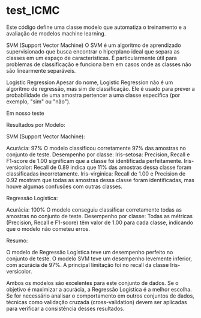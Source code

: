# test_ICMC
Este código define uma classe modelo que automatiza o treinamento e a avaliação de modelos machine learning.

SVM (Support Vector Machine)
O SVM é um algoritmo de aprendizado supervisionado que busca encontrar o hiperplano ideal que separa as classes em um espaço de características.
É particularmente útil para problemas de classificação e funciona bem em casos onde as classes não são linearmente separáveis.

Logistic Regression
Apesar do nome, Logistic Regression não é um algoritmo de regressão, mas sim de classificação.
Ele é usado para prever a probabilidade de uma amostra pertencer a uma classe específica (por exemplo, "sim" ou "não").

Em nosso teste 

Resultados por Modelo:

SVM (Support Vector Machine):

Acurácia: 97%
O modelo classificou corretamente 97% das amostras no conjunto de teste.
Desempenho por classe:
        Iris-setosa: Precision, Recall e F1-score de 1.00 significam que a classe foi identificada perfeitamente.
        Iris-versicolor: Recall de 0.89 indica que 11% das amostras dessa classe foram classificadas incorretamente.
        Iris-virginica: Recall de 1.00 e Precision de 0.92 mostram que todas as amostras dessa classe foram identificadas, mas houve algumas confusões com outras classes.

Regressão Logística:

Acurácia: 100%
O modelo conseguiu classificar corretamente todas as amostras no conjunto de teste.
Desempenho por classe:
        Todas as métricas (Precision, Recall e F1-score) têm valor de 1.00 para cada classe, indicando que o modelo não cometeu erros.

Resumo:

O modelo de Regressão Logística teve um desempenho perfeito no conjunto de teste.
O modelo SVM teve um desempenho levemente inferior, com acurácia de 97%. A principal limitação foi no recall da classe Iris-versicolor.

Ambos os modelos são excelentes para este conjunto de dados. Se o objetivo é maximizar a acurácia, a Regressão Logística é a melhor escolha.
Se for necessário analisar o comportamento em outros conjuntos de dados, técnicas como validação cruzada (cross-validation) devem ser aplicadas para verificar a consistência desses resultados.
